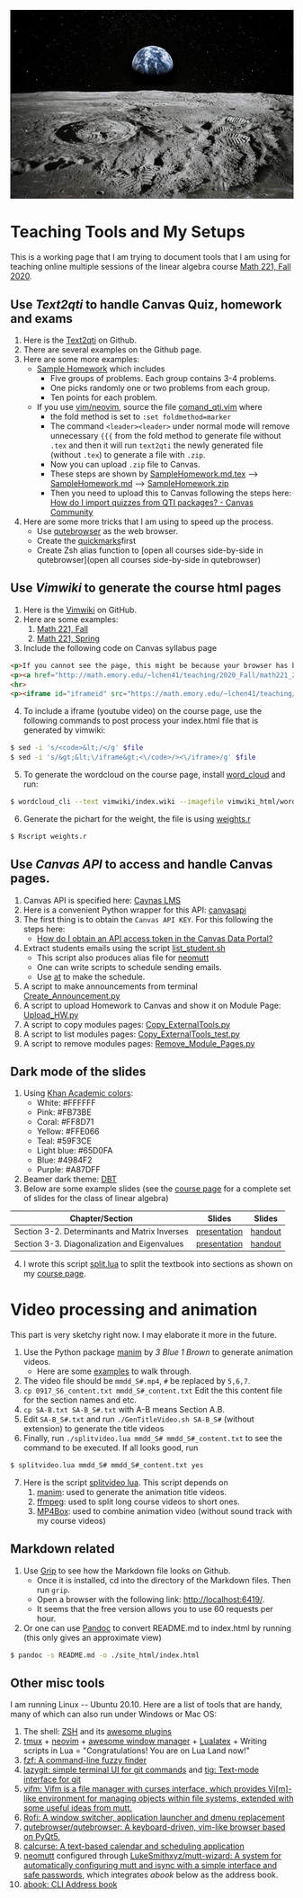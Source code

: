 ![Lua Land](Gel-on-Moon.jpg)

# Teaching Tools and My Setups
 
This is a working page that I am trying to document tools that I am using for teaching online
multiple sessions of the linear algebra course [Math 221, Fall 2020](http://math.emory.edu/~lchen41/teaching/2020_Fall/math221_2020_Fall.html).

## Use _Text2qti_ to handle Canvas Quiz, homework and exams
1. Here is the [Text2qti]( https://github.com/gpoore/text2qti/tree/8e16684fe18dbcacec1474fbde8e9bfeef4c5838)  on Github.
2. There are several examples on the Github page.
3. Here are some more examples:
    * [Sample Homework](scripts/SampleHomework.md.tex) which includes
	    * Five groups of problems. Each group contains 3-4 problems.
	    * One picks randomly one or two problems from each group.
	    * Ten points for each problem.
    * If you use [vim/neovim](https://github.com/neovim/neovim), source the file [comand_qti.vim](scripts/command_qti.vim) where
	    * the fold method is set to `:set foldmethod=marker`
	    * The command `<leader><leader>` under normal mode will remove unnecessary `{{{` from the fold method to generate file without `.tex`
		and then it will run `text2qti` the newly generated file (without `.tex`) to generate a file with `.zip`.
	    * Now you can upload `.zip` file to Canvas.
	    * These steps are shown by [SampleHomework.md.tex](scripts/SampleHomework.md.tex) --> [SampleHomework.md](scripts/SampleHomework.md) --> [SampleHomework.zip](scripts/SampleHomework.zip) 
	    * Then you need to upload this to Canvas following the steps here: [How do I import quizzes from QTI packages? - Canvas Community](https://community.canvaslms.com/t5/Instructor-Guide/How-do-I-import-quizzes-from-QTI-packages/ta-p/1046)
4. Here are some more tricks that I am using to speed up the process.
    * Use [qutebrowser](https://github.com/qutebrowser/qutebrowser) as the web browser.
    * Create the [quickmarks](./quickmarks.md)first 
    * Create Zsh alias function to [open all courses side-by-side in qutebrowser](open all courses side-by-side in qutebrowser)

## Use _Vimwiki_ to generate the course html pages
1. Here is the [Vimwiki](https://github.com/vimwiki/vimwiki) on GitHub.
2. Here are some examples:
    1. [Math 221, Fall](http://math.emory.edu/~lchen41/teaching/2020_Fall/math221_2020_Fall.html)
    1. [Math 221, Spring](http://math.emory.edu/~lchen41/teaching/2021_Spring/math221_2021_Spring.html)
3. Include the following code on Canvas syllabus page
```HTML
<p>If you cannot see the page, this might be because your browser has blocked notifications. You can turn to ``Allow". Otherwise, you can always refer the course page here</p>
<p><a href="http://math.emory.edu/~lchen41/teaching/2020_Fall/math221_2020_Fall.html">http://math.emory.edu/~lchen41/teaching/2020_Fall/math221_2020_Fall.html</a></p>
<hr>
<p><iframe id="iframeid" src="https://math.emory.edu/~lchen41/teaching/2020_Fall/math221_2020_Full.html" width="100%" height="3800"></iframe></p>
```
4. To include a iframe (youtube video) on the course page, use the following commands to post
   process your index.html file that is generated by vimwiki:
```sh
$ sed -i 's/<code>&lt;/</g' $file
$ sed -i 's/&gt;&lt;\/iframe&gt;<\/code>/><\/iframe>/g' $file
```
5. To generate the wordcloud on the course page, install [word_cloud](https://github.com/amueller/word_cloud) and run:
```sh
$ wordcloud_cli --text vimwiki/index.wiki --imagefile vimwiki_html/wordcloud.png
```
6. Generate the pichart for the weight, the file is using [weights.r](scripts/weights.r)
```sh
$ Rscript weights.r
```

## Use _Canvas API_ to access and handle Canvas pages.
1. Canvas API is specified here: [Cavnas LMS](https://canvas.instructure.com/doc/api/) 
2. Here is a convenient Python wrapper for this API: [canvasapi](https://github.com/ucfopen/canvasapi)
3. The first thing is to obtain the `Canvas API KEY`. For this following the steps here:
    * [How do I obtain an API access token in the Canvas Data Portal?](https://community.canvaslms.com/t5/Admin-Guide/How-do-I-obtain-an-API-access-token-in-the-Canvas-Data-Portal/ta-p/157)
5. Extract students emails using the script [list_student.sh](scripts/list_students.sh)
    * This script also produces alias file for [neomutt](https://neomutt.org/)
    * One can write scripts to schedule sending emails.
    * Use [at](https://linuxize.com/post/at-command-in-linux/) to make the schedule.
7. A script to make announcements from terminal [Create_Announcement.py](scripts/Create_Announcement.py)
8. A script to upload Homework to Canvas and show it on Module Page: [Upload_HW.py](./scripts/Upload_HW.py)
9. A script to copy modules pages: [Copy_ExternalTools.py](./scripts/Copy_ExternalTools.py) 
10. A script to list modules pages: [Copy_ExternalTools_test.py](./scripts/Copy_ExternalTools_test.py)
12. A script to remove modules pages: [Remove_Module_Pages.py](./scripts/Remove_Module_Pages.py)

## Dark mode of the slides
1. Using [Khan Academic colors](https://support.khanacademy.org/hc/en-us/articles/226885367-How-do-I-recreate-Khan-Academy-videos-):
    * White:      #FFFFFF
    * Pink:       #FB73BE
    * Coral:      #FF8D71
    * Yellow:     #FFE066
    * Teal:       #59F3CE
    * Light blue: #65D0FA
    * Blue:	  #4984F2
    * Purple: 	  #A87DFF
2. Beamer dark theme: [DBT](https://github.com/pblottiere/dark-beamer-theme)
3. Below are some example slides (see the [course page](http://math.emory.edu/~lchen41/teaching/2020_Fall/math221_2020_Fall.html) for a complete set of slides for the class of linear algebra)
 
| Chapter/Section                               | Slides                                                                                        | Slides                                                                              |
|-----------------------------------------------|-----------------------------------------------------------------------------------------------|-------------------------------------------------------------------------------------|
| Section 3-2. Determinants and Matrix Inverses | [presentation](http://math.emory.edu/~lchen41/teaching/2020_Fall/Slides_3-2-Presentation.pdf) | [handout](http://math.emory.edu/~lchen41/teaching/2020_Fall/Slides_3-2-Handout.pdf) |
| Section 3-3. Diagonalization and Eigenvalues  | [presentation](http://math.emory.edu/~lchen41/teaching/2020_Fall/Slides_3-3-Presentation.pdf) | [handout](http://math.emory.edu/~lchen41/teaching/2020_Fall/Slides_3-3-Handout.pdf) |
4. I wrote this script [split.lua](scripts/split.lua) to split the textbook into sections as shown on my [course page](http://math.emory.edu/~lchen41/teaching/2020_Fall/index.html#MATH%20221:%20Linear%20Algebra-2020%20Fall,%20Emory%20University-Text%20and%20slides).

# Video processing and animation
This part is very sketchy right now. I may elaborate it more in the future.
1. Use the Python package [manim](https://github.com/3b1b/manim) by _3 Blue 1 Brown_ to generate animation videos.
    * Here are some [examples]( https://talkingphysics.wordpress.com/2019/01/08/getting-started-animating-with-manim-and-python-3-7/ ) to walk through.
2. The video file should be `mmdd_S#.mp4`, `#` be replaced by `5,6,7`.
3. `cp 0917_S6_content.txt mmdd_S#_content.txt` Edit the this content file for the section names and etc.
4. `cp SA-B.txt SA-B_S#.txt` with A-B means Section A.B.
5. Edit `SA-B_S#.txt` and run `./GenTitleVideo.sh SA-B_S#` (without extension) to generate the title videos
6. Finally, run `./splitvideo.lua mmdd_S# mmdd_S#_content.txt` to see the command to be executed. If all looks good, run
```sh
$ splitvideo.lua mmdd_S# mmdd_S#_content.txt yes
```
7. Here is the script [splitvideo lua](scripts/splitvideo.lua). This script depends on 
    1. [manim](https://github.com/3b1b/manim): used to generate the animation title videos.
    2. [ffmpeg](https://ffmpeg.org/): used to split long course videos to short ones.
    3. [MP4Box](https://github.com/gpac/gpac/wiki/MP4Box): used to combine animation video (without sound track with my course videos)

## Markdown related
1. Use [Grip](https://github.com/joeyespo/grip) to see how the Markdown file looks on Github.
    * Once it is installed, cd into the directory of the Markdown files. Then run `grip`.
    * Open a browser with the following link: [http://localhost:6419/](http://localhost:6419/).
    * It seems that the free version allows you to use 60 requests per hour.
2. Or one can use [Pandoc](https://pandoc.org/) to convert README.md to index.html by running (this only gives an approximate view)
```sh
$ pandoc -s README.md -o ./site_html/index.html
```
## Other misc tools
I am running Linux -- Ubuntu 20.10. Here are a list of tools that are handy, many of which can also run under Windows or Mac OS:

1. The shell: [ZSH](https://github.com/ohmyzsh/ohmyzsh/wiki/Installing-ZSH) and its [awesome plugins](https://github.com/unixorn/awesome-zsh-plugins)
2. [tmux](https://github.com/tmux/tmux/wiki) + [neovim](https://github.com/neovim/neovim) + [awesome window manager](https://awesomewm.org/) + [Lualatex](http://www.luatex.org/) + Writing scripts in Lua = "Congratulations! You are on Lua Land now!"
1. [fzf: A command-line fuzzy finder](https://github.com/junegunn/fzf)
9. [lazygit: simple terminal UI for git commands](https://github.com/jesseduffield/lazygit) and [tig: Text-mode interface for git](https://github.com/jonas/tig)
1. [vifm: Vifm is a file manager with curses interface, which provides Vi[m]-like environment for managing objects within file systems, extended with some useful ideas from mutt.](https://github.com/vifm/vifm)
4. [Rofi: A window switcher, application launcher and dmenu replacement](https://github.com/davatorium/rofi)
7. [qutebrowser/qutebrowser: A keyboard-driven, vim-like browser based on PyQt5.](https://github.com/qutebrowser/qutebrowser)
5. [calcurse: A text-based calendar and scheduling application](https://github.com/lfos/calcurse)
1. [neomutt](https://github.com/neomutt/neomutt) configured through [LukeSmithxyz/mutt-wizard: A system for automatically configuring mutt and isync with a simple interface and safe passwords](https://github.com/LukeSmithxyz/mutt-wizard), which integrates _abook_ below as the address book.
1. [abook: CLI Address book](https://github.com/hhirsch/abook)

